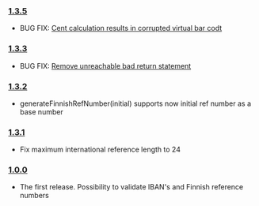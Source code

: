 ### [1.3.5](https://github.com/vkomulai/finnish-business-utils/releases/tag/v1.3.5)
- BUG FIX: [Cent calculation results in corrupted virtual bar codt](https://github.com/vkomulai/finnish-bank-utils/pull/12)

### [1.3.3](https://github.com/vkomulai/finnish-business-utils/releases/tag/v1.3.3)
- BUG FIX: [Remove unreachable bad return statement](https://github.com/vkomulai/finnish-bank-utils/pull/9)

### [1.3.2](https://github.com/vkomulai/finnish-business-utils/releases/tag/v1.3.2)
- generateFinnishRefNumber(initial) supports now initial ref number as a base number

### [1.3.1](https://github.com/vkomulai/finnish-business-utils/releases/tag/v1.3.1)
- Fix maximum international reference length to 24

### [1.0.0](https://github.com/vkomulai/finnish-business-utils/releases/tag/v1.0.0)
- The first release. Possibility to validate IBAN's and Finnish reference numbers
